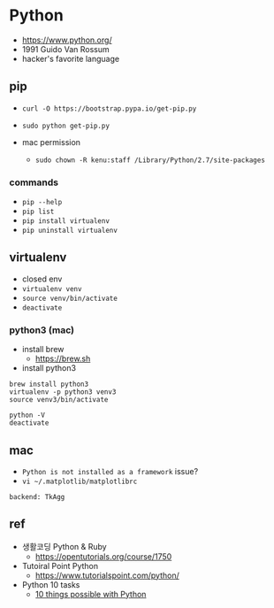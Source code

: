 # Python
* https://www.python.org/
* 1991 Guido Van Rossum
* hacker's favorite language

## pip
* `curl -O https://bootstrap.pypa.io/get-pip.py`
* `sudo python get-pip.py`

* mac permission
  * `sudo chown -R kenu:staff /Library/Python/2.7/site-packages`

### commands
* `pip --help`
* `pip list`
* `pip install virtualenv`
* `pip uninstall virtualenv`

## virtualenv
* closed env
* `virtualenv venv`
* `source venv/bin/activate`
* `deactivate`

### python3 (mac)
* install brew
  * https://brew.sh
* install python3
```
brew install python3
virtualenv -p python3 venv3
source venv3/bin/activate

python -V
deactivate
```

## mac
* `Python is not installed as a framework` issue?
* `vi ~/.matplotlib/matplotlibrc`
```
backend: TkAgg
```

## ref
* 생활코딩 Python & Ruby
  * https://opentutorials.org/course/1750
* Tutoiral Point Python
  * https://www.tutorialspoint.com/python/
* Python 10 tasks
  * [10 things possible with Python](https://okdevtv.com/mib/python/10)
